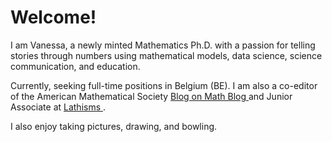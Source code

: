 <html>
<body>

<h1> Welcome! </h1>

<p>  I am Vanessa, a newly minted Mathematics Ph.D. with a passion for telling stories through numbers using mathematical models, data science, science communication, and education. </p>

<p>  Currently, seeking full-time positions in Belgium (BE). I am also a co-editor of the American Mathematical Society <a href ="https://blogs.ams.org/blogonmathblogs/"> Blog on Math Blog </a> and Junior Associate at <a href="http://www.lathisms.org/"> Lathisms </a>. </p> 
  
<p> I also enjoy taking pictures, drawing, and bowling.</p>

</body>
</html>
